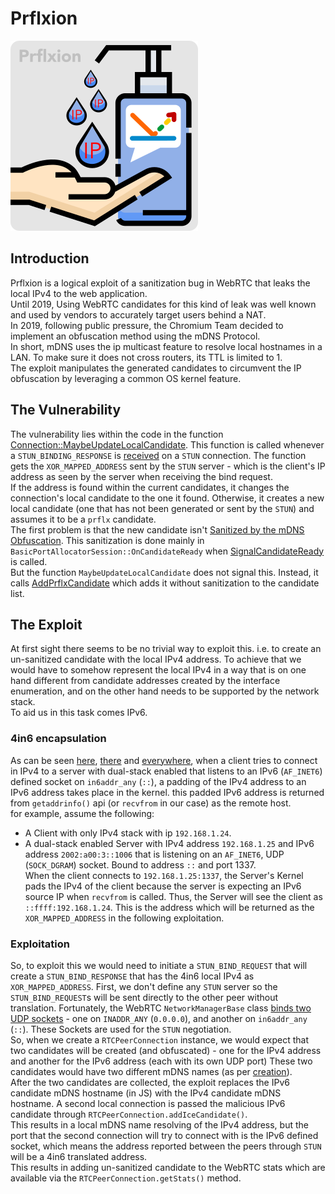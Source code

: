 # Prflxion

![](./prflxion.png)

## Introduction

Prflxion is a logical exploit of a sanitization bug in WebRTC that leaks the local IPv4 to the web application.
<br>
Until 2019, Using WebRTC candidates for this kind of leak was well known and used by vendors to accurately target users behind a NAT.
<br>
In 2019, following public pressure, the Chromium Team decided to implement an obfuscation method using the mDNS Protocol.
<br>
In short, mDNS uses the ip multicast feature to resolve local hostnames in a LAN. To make sure it does not cross routers, its TTL is limited to 1.
<br> 
The exploit manipulates the generated candidates to circumvent the IP obfuscation by leveraging a common OS kernel feature.
<br>

## The Vulnerability

The vulnerability lies within the code in the function [Connection::MaybeUpdateLocalCandidate](https://webrtc.googlesource.com/src/+/9f9bf38805e14688acef01fe6814b8ce3a98c09c/p2p/base/connection.cc#1248).
This function is called whenever a `STUN_BINDING_RESPONSE` is [received](https://webrtc.googlesource.com/src/+/9f9bf38805e14688acef01fe6814b8ce3a98c09c/p2p/base/connection.cc#1104) on a `STUN` connection.
The function gets the `XOR_MAPPED_ADDRESS` sent by the `STUN` server - which is the client's IP address as seen by the server when receiving the bind request.
<br>
If the address is found within the current candidates, it changes the connection's local candidate to the one it found. Otherwise, it creates a new local candidate (one that has not been generated or sent by the `STUN`) and assumes it to be a `prflx` candidate.
<br>
The first problem is that the new candidate isn't [Sanitized by the mDNS Obfuscation](https://webrtc.googlesource.com/src/+/9f9bf38805e14688acef01fe6814b8ce3a98c09c/p2p/base/connection.cc#1297).
This sanitization is done mainly in `BasicPortAllocatorSession::OnCandidateReady` when [SignalCandidateReady](https://webrtc.googlesource.com/src/+/9f9bf38805e14688acef01fe6814b8ce3a98c09c/p2p/client/basic_port_allocator.cc#962) is called.
<br>
But the function `MaybeUpdateLocalCandidate` does not signal this. Instead, it calls [AddPrflxCandidate](https://webrtc.googlesource.com/src/+/9f9bf38805e14688acef01fe6814b8ce3a98c09c/p2p/base/port.cc#418) which adds it without sanitization to the candidate list.

## The Exploit
At first sight there seems to be no trivial way to exploit this. i.e. to create an un-sanitized candidate with the local IPv4 address. To achieve that we would have to somehow represent the local IPv4 in a way that is
on one hand different from candidate addresses created by the interface enumeration, and on the other hand needs to be supported by the network stack.
<br> To aid us in this task comes IPv6.

### 4in6 encapsulation

As can be seen [here](https://stackoverflow.com/questions/49793630/is-ffff127-0-0-1-localhost), 
[there](https://stackoverflow.com/questions/1618240/how-to-support-both-ipv4-and-ipv6-connections#:~:text=The%20best%20approach%20is%20to,in%20the%20IPv4%2Dmapped%20format.) and [everywhere](https://en.wikipedia.org/wiki/IPv6#IPv4-mapped_IPv6_addresses),
when a client tries to connect in IPv4 to a server with dual-stack enabled that listens to an IPv6 (`AF_INET6`) 
defined socket on `in6addr_any` (`::`), a padding of the IPv4 address to an IPv6 address takes place in the kernel.
this padded IPv6 address is returned from `getaddrinfo()` api (or `recvfrom` in our case) as the remote host.
<br>
for example, assume the following:
- A Client with only IPv4 stack with ip `192.168.1.24`.
- A dual-stack enabled Server with IPv4 address `192.168.1.25` and IPv6 address `2002:a00:3::1006`
  that is listening on an `AF_INET6`, UDP (`SOCK_DGRAM`) socket. Bound to address `::` and port 1337.
  <br>
When the client connects to `192.168.1.25:1337`, the Server's Kernel pads the IPv4 of the client 
  because the server is expecting an IPv6 source IP when `recvfrom` is called.
Thus, the Server will see the client as `::ffff:192.168.1.24`.
  This is the address which will be returned as the `XOR_MAPPED_ADDRESS` in the following exploitation.

### Exploitation
So, to exploit this we would need to initiate a `STUN_BIND_REQUEST` that will create a `STUN_BIND_RESPONSE` that has the 4in6 local IPv4 as `XOR_MAPPED_ADDRESS`.
First, we don't define any `STUN` server so the `STUN_BIND_REQUEST`s will be sent directly to the other peer without translation. 
Fortunately, the WebRTC `NetworkManagerBase` class [binds two UDP sockets](https://webrtc.googlesource.com/src/+/9f9bf38805e14688acef01fe6814b8ce3a98c09c/rtc_base/network.cc#284) - one on `INADDR_ANY` (`0.0.0.0`), and another on `in6addr_any` (`::`). These Sockets are used for the `STUN` negotiation.
<br>
So, when we create a `RTCPeerConnection` instance, we would expect that two candidates will be created (and obfuscated) - one for the IPv4 address and another for the IPv6 address (each with its own UDP port)
These two candidates would have two different mDNS names (as per [creation](https://webrtc.googlesource.com/src/+/9f9bf38805e14688acef01fe6814b8ce3a98c09c/p2p/base/port.cc#319)).
<br>
After the two candidates are collected, the exploit replaces the IPv6 candidate mDNS hostname (in JS) with the IPv4 candidate mDNS hostname. A second local connection is passed the malicious IPv6 candidate through `RTCPeerConnection.addIceCandidate()`.
<br>
This results in a local mDNS name resolving of the IPv4 address, but the port that the second connection will try to connect with is the IPv6 defined socket, which means the address reported between the peers through `STUN` will be a 4in6 translated address.
<br>
This results in adding un-sanitized candidate to the WebRTC stats which are available via the `RTCPeerConnection.getStats()` method.
